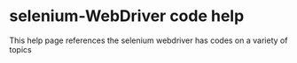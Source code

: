 # selenium-WebDriver code help
This help page references the selenium webdriver has codes on a variety of topics

